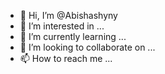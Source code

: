 - 👋 Hi, I’m @Abishashyny
- 👀 I’m interested in ...
- 🌱 I’m currently learning ...
- 💞️ I’m looking to collaborate on ...
- 📫 How to reach me ...

<!---
Abishashyny/Abishashyny is a ✨ special ✨ repository because its `README.md` (this file) appears on your GitHub profile.
You can click the Preview link to take a look at your changes.
--->
